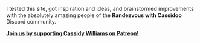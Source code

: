I tested this site, got inspiration and ideas, and brainstormed improvements with the absolutely amazing people of the **Randezvous with Cassidoo** Discord community. 

**[Join us by supporting Cassidy Williams on Patreon!](https://www.patreon.com/cassidoo)**